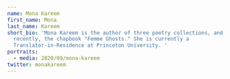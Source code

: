 ```yaml
---
name: Mona Kareem
first_name: Mona
last_name: Kareem
short_bio: 'Mona Kareem is the author of three poetry collections, and most
  recently, the chapbook "Femme Ghosts." She is currently a
  Translator-in-Residence at Princeton University. '
portraits:
  - media: 2020/09/mona-kareem
twitter: monakareem
---
```

